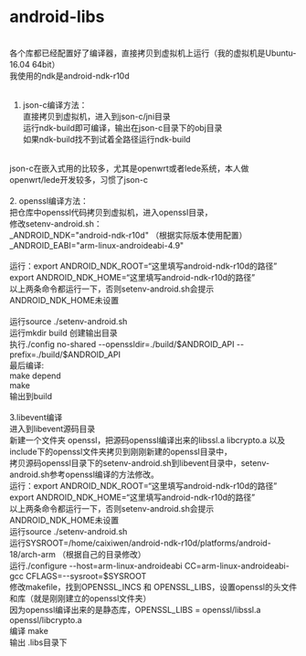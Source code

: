 # android-libs
<br>
各个库都已经配置好了编译器，直接拷贝到虚拟机上运行（我的虚拟机是Ubuntu-16.04 64bit）<br>
我使用的ndk是android-ndk-r10d<br>
<br>

1. json-c编译方法：<br>
	直接拷贝到虚拟机，进入到json-c/jni目录<br>
	运行ndk-build即可编译，输出在json-c目录下的obj目录<br>
	如果ndk-build找不到试着全路径运行ndk-build<br>
<br>
	json-c在嵌入式用的比较多，尤其是openwrt或者lede系统，本人做openwrt/lede开发较多，习惯了json-c<br>
<br>
2. openssl编译方法：<br>
	把仓库中openssl代码拷贝到虚拟机，进入openssl目录，<br>
	修改setenv-android.sh：<br>
		_ANDROID_NDK="android-ndk-r10d" （根据实际版本使用配置）<br>
		_ANDROID_EABI="arm-linux-androideabi-4.9"<br>
<br>
	运行：export ANDROID_NDK_ROOT=“这里填写android-ndk-r10d的路径”<br>
			export ANDROID_NDK_HOME=“这里填写android-ndk-r10d的路径”<br>
		以上两条命令都运行一下，否则setenv-android.sh会提示ANDROID_NDK_HOME未设置<br>
<br>
	运行source ./setenv-android.sh<br>
	运行mkdir build 创建输出目录<br>
	执行./config no-shared --openssldir=./build/$ANDROID_API --prefix=./build/$ANDROID_API<br>
	最后编译:<br>
		make depend<br>
		make<br>
	输出到build<br>
<br>
3.libevent编译<br>
	进入到libevent源码目录<br>
	新建一个文件夹 openssl，把源码openssl编译出来的libssl.a libcrypto.a 以及include下的openssl文件夹拷贝到刚刚新建的openssl目录中，<br>
	拷贝源码openssl目录下的setenv-android.sh到libevent目录中，setenv-android.sh参考openssl编译的方法修改。<br>
	运行：export ANDROID_NDK_ROOT=“这里填写android-ndk-r10d的路径”<br>
		export ANDROID_NDK_HOME=“这里填写android-ndk-r10d的路径”<br>
	以上两条命令都运行一下，否则setenv-android.sh会提示ANDROID_NDK_HOME未设置<br>
	运行source ./setenv-android.sh<br>
	运行SYSROOT=/home/caixiwen/android-ndk-r10d/platforms/android-18/arch-arm （根据自己的目录修改）<br>
	运行./configure --host=arm-linux-androideabi CC=arm-linux-androideabi-gcc CFLAGS=--sysroot=$SYSROOT<br>
	修改makefile，找到OPENSSL_INCS 和 OPENSSL_LIBS，设置openssl的头文件和库（就是刚刚建立的openssl文件夹）<br>
	因为openssl编译出来的是静态库，OPENSSL_LIBS = openssl/libssl.a openssl/libcrypto.a<br>
	编译 make<br>
	输出 .libs目录下<br>
<br>



